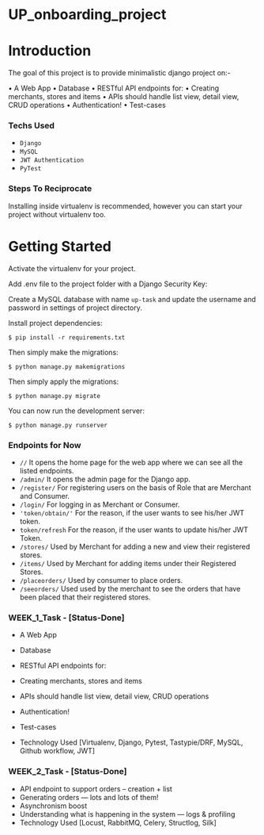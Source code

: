 # UP_onboarding_project

# Introduction

The goal of this project is to provide minimalistic django project on:-

• A Web App 
• Database 
• RESTful API endpoints for: 
• Creating merchants, stores and items 
• APIs should handle list view, detail view, CRUD operations 
• Authentication! 
• Test-cases 

### Techs Used

- `Django`
- `MySQL`
- `JWT Authentication`
- `PyTest`
      
### Steps To Reciprocate


Installing inside virtualenv is recommended, however you can start your project without virtualenv too.



# Getting Started

    
Activate the virtualenv for your project.


Add .env file to the project folder with a Django Security Key:


Create a MySQL database with name `up-task` and update the username and password in settings of project directory.

    
Install project dependencies:

    $ pip install -r requirements.txt
    

Then simply make the migrations:

    $ python manage.py makemigrations
    
Then simply apply the migrations:

    $ python manage.py migrate
    

You can now run the development server:

    $ python manage.py runserver


### Endpoints for Now

- `//` It opens the home page for the web app where we can see all the listed endpoints.
- `/admin/` It opens the admin page for the Django app.
- `/register/` For registering users on the basis of Role that are Merchant and Consumer.
- `/login/` For logging in as Merchant or Consumer.
- `'token/obtain/'` For the reason, if the user wants to see his/her JWT token.
- `token/refresh` For the reason, if the user wants to update his/her JWT Token.
- `/stores/` Used by Merchant for adding a new and view their registered stores.
- `/items/` Used by Merchant for adding items under their Registered Stores.
- `/placeorders/` Used by consumer to place orders.
- `/seeorders/` Used used by the merchant to see the orders that have been placed that their registered stores.


### WEEK_1_Task - [Status-Done]
- A Web App 
- Database 
- RESTful API endpoints for: 
- Creating merchants, stores and items 
- APIs should handle list view, detail view, CRUD operations 
- Authentication! 
- Test-cases

- Technology Used [Virtualenv, Django, Pytest, Tastypie/DRF, MySQL, Github workflow, JWT]

### WEEK_2_Task -  [Status-Done]

- API endpoint to support orders – creation + list 
- Generating orders — lots and lots of them! 
- Asynchronism boost 
- Understanding what is happening in the system — logs & profiling 
- Technology Used [Locust, RabbitMQ, Celery, Structlog, Silk]